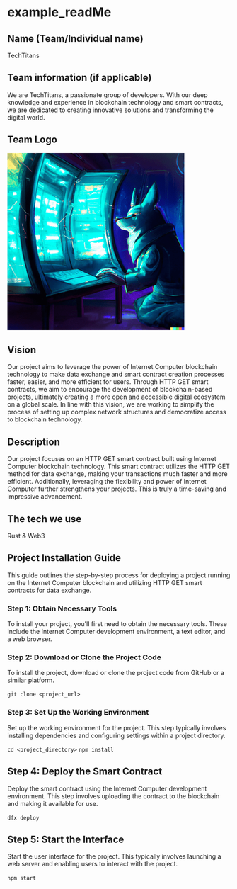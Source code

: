 # example_readMe

## Name (Team/Individual name)

TechTitans

## Team information (if applicable)

We are TechTitans, a passionate group of developers. With our deep knowledge and experience in blockchain technology and smart contracts, we are dedicated to creating innovative solutions and transforming the digital world.

## Team Logo

![Team Logo](https://github.com/Rise-In/example_readMe/blob/main/Example_logo%20.png)

## Vision

Our project aims to leverage the power of Internet Computer blockchain technology to make data exchange and smart contract creation processes faster, easier, and more efficient for users. Through HTTP GET smart contracts, we aim to encourage the development of blockchain-based projects, ultimately creating a more open and accessible digital ecosystem on a global scale. In line with this vision, we are working to simplify the process of setting up complex network structures and democratize access to blockchain technology.

## Description

Our project focuses on an HTTP GET smart contract built using Internet Computer blockchain technology. This smart contract utilizes the HTTP GET method for data exchange, making your transactions much faster and more efficient. Additionally, leveraging the flexibility and power of Internet Computer further strengthens your projects. This is truly a time-saving and impressive advancement.

## The tech we use

Rust & Web3

## Project Installation Guide

This guide outlines the step-by-step process for deploying a project running on the Internet Computer blockchain and utilizing HTTP GET smart contracts for data exchange.

### Step 1: Obtain Necessary Tools

To install your project, you'll first need to obtain the necessary tools. These include the Internet Computer development environment, a text editor, and a web browser.

### Step 2: Download or Clone the Project Code

To install the project, download or clone the project code from GitHub or a similar platform.

```git clone <project_url>```

### Step 3: Set Up the Working Environment

Set up the working environment for the project. This step typically involves installing dependencies and configuring settings within a project directory.

```cd <project_directory>```
```npm install```

## Step 4: Deploy the Smart Contract

Deploy the smart contract using the Internet Computer development environment. This step involves uploading the contract to the blockchain and making it available for use.

```dfx deploy```

## Step 5: Start the Interface

Start the user interface for the project. This typically involves launching a web server and enabling users to interact with the project.

```npm start```
